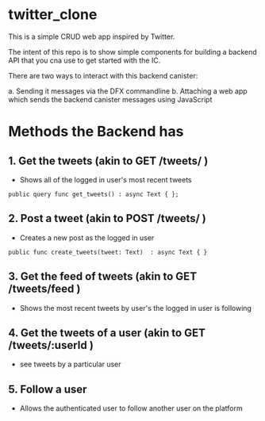 # twitter_clone

This is a simple CRUD web app inspired by Twitter.

The intent of this repo is to show simple components for building a backend API that you cna use to get started with the IC.

There are two ways to interact with this backend canister:

a. Sending it messages via the DFX commandline
b. Attaching a web app which sends the backend canister messages using JavaScript

# Methods the Backend has

## 1. Get the tweets (akin to GET /tweets/ )
- Shows all of the logged in user's most recent tweets

`public query func get_tweets() : async Text { };`

## 2. Post a tweet (akin to POST /tweets/ )
- Creates a new post as the logged in user

`public func create_tweets(tweet: Text)  : async Text { }`

## 3. Get the feed of tweets (akin to GET /tweets/feed )
- Shows the most recent tweets by user's the logged in user is following

## 4. Get the tweets of a user (akin to GET /tweets/:userId )
- see tweets by a particular user

## 5. Follow a user
- Allows the authenticated user to follow another user on the platform
